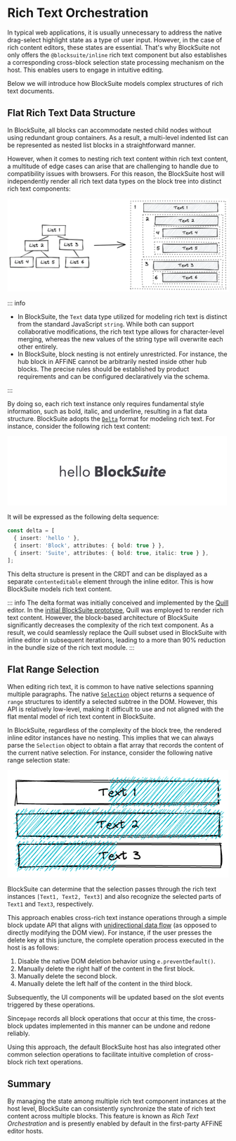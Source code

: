 # Rich Text Orchestration

In typical web applications, it is usually unnecessary to address the native drag-select highlight state as a type of user input. However, in the case of rich content editors, these states are essential. That's why BlockSuite not only offers the `@blocksuite/inline` rich text component but also establishes a corresponding cross-block selection state processing mechanism on the host. This enables users to engage in intuitive editing.

Below we will introduce how BlockSuite models complex structures of rich text documents.

## Flat Rich Text Data Structure

In BlockSuite, all blocks can accommodate nested child nodes without using redundant group containers. As a result, a multi-level indented list can be represented as nested list blocks in a straightforward manner.

However, when it comes to nesting rich text content within rich text content, a multitude of edge cases can arise that are challenging to handle due to compatibility issues with browsers. For this reason, the BlockSuite host will independently render all rich text data types on the block tree into distinct rich text components:

![flat-rich-text-components](./images/flat-rich-text-components.png)

::: info

- In BlockSuite, the `Text` data type utilized for modeling rich text is distinct from the standard JavaScript `string`. While both can support collaborative modifications, the rich text type allows for character-level merging, whereas the new values of the string type will overwrite each other entirely.
- In BlockSuite, block nesting is not entirely unrestricted. For instance, the hub block in AFFiNE cannot be arbitrarily nested inside other hub blocks. The precise rules should be established by product requirements and can be configured declaratively via the schema.

:::

By doing so, each rich text instance only requires fundamental style information, such as bold, italic, and underline, resulting in a flat data structure. BlockSuite adopts the [`Delta`](https://quilljs.com/docs/delta/) format for modeling rich text. For instance, consider the following rich text content:

![hello-blocksuite](./images/hello-blocksuite.png)

It will be expressed as the following delta sequence:

```ts
const delta = [
  { insert: 'hello ' },
  { insert: 'Block', attributes: { bold: true } },
  { insert: 'Suite', attributes: { bold: true, italic: true } },
];
```

This delta structure is present in the CRDT and can be displayed as a separate `contenteditable` element through the inline editor. This is how BlockSuite models rich text content.

::: info
The delta format was initially conceived and implemented by the [Quill](https://quilljs.com/) editor. In the [initial BlockSuite prototype](https://github.com/toeverything/blocksuite/commit/d66b566203f8ef33591a0eaf3b3b28b2a3c22b14), Quill was employed to render rich text content. However, the block-based architecture of BlockSuite significantly decreases the complexity of the rich text component. As a result, we could seamlessly replace the Quill subset used in BlockSuite with inline editor in subsequent iterations, leading to a more than 90% reduction in the bundle size of the rich text module.
:::

## Flat Range Selection

When editing rich text, it is common to have native selections spanning multiple paragraphs. The native [`Selection`](https://developer.mozilla.org/en-US/docs/Web/API/Selection) object returns a sequence of `range` structures to identify a selected subtree in the DOM. However, this API is relatively low-level, making it difficult to use and not aligned with the flat mental model of rich text content in BlockSuite.

In BlockSuite, regardless of the complexity of the block tree, the rendered inline editor instances have no nesting. This implies that we can always parse the `Selection` object to obtain a flat array that records the content of the current native selection. For instance, consider the following native range selection state:

![native-range-selection](./images/native-range-selection.png)

BlockSuite can determine that the selection passes through the rich text instances `[Text1, Text2, Text3]` and also recognize the selected parts of `Text1` and `Text3`, respectively.

This approach enables cross-rich text instance operations through a simple block update API that aligns with [unidirectional data flow](./unidirectional-data-flow) (as opposed to directly modifying the DOM view). For instance, if the user presses the delete key at this juncture, the complete operation process executed in the host is as follows:

1. Disable the native DOM deletion behavior using `e.preventDefault()`.
2. Manually delete the right half of the content in the first block.
3. Manually delete the second block.
4. Manually delete the left half of the content in the third block.

Subsequently, the UI components will be updated based on the slot events triggered by these operations.

Since`page` records all block operations that occur at this time, the cross-block updates implemented in this manner can be undone and redone reliably.

Using this approach, the default BlockSuite host has also integrated other common selection operations to facilitate intuitive completion of cross-block rich text operations.

## Summary

By managing the state among multiple rich text component instances at the host level, BlockSuite can consistently synchronize the state of rich text content across multiple blocks. This feature is known as _Rich Text Orchestration_ and is presently enabled by default in the first-party AFFiNE editor hosts.
